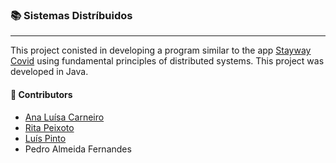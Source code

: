 
### :books: Sistemas Distríbuidos
***
This project conisted in developing a program similar to the app [Stayway Covid](https://stayawaycovid.pt/?cn-reloaded=1) using fundamental principles of distributed systems. This project was developed in Java.  

#### :handshake: Contributors 
- [Ana Luísa Carneiro](https://github.com/Analucar)
- [Rita Peixoto](https://github.com/rita-peixoto)
- [Luís Pinto](https://github.com/L-Pinto)
- Pedro Almeida Fernandes
